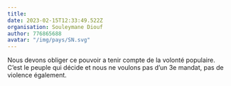 ```yaml
---
title: 
date: 2023-02-15T12:33:49.522Z
organisation: Souleymane Diouf
author: 776865688
avatar: "/img/pays/SN.svg"
---
```


Nous devons obliger ce pouvoir a tenir compte de la volonté populaire. C’est le peuple qui décide et nous ne voulons pas d’un 3e mandat, pas de violence également. 